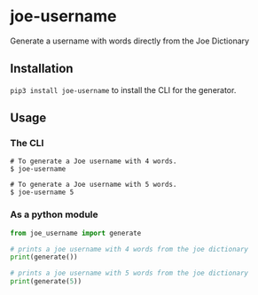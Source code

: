 # joe-username
Generate a username with words directly from the Joe Dictionary

## Installation

`pip3 install joe-username` to install the CLI for the generator.

## Usage

### The CLI

```shell
# To generate a Joe username with 4 words.
$ joe-username 

# To generate a Joe username with 5 words.
$ joe-username 5 
```

### As a python module

```python
from joe_username import generate

# prints a joe username with 4 words from the joe dictionary
print(generate())

# prints a joe username with 5 words from the joe dictionary
print(generate(5))

```
